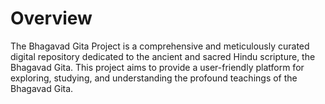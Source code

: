 # Overview
The Bhagavad Gita Project is a comprehensive and meticulously curated digital repository dedicated to the ancient and sacred Hindu scripture, the Bhagavad Gita. This project aims to provide a user-friendly platform for exploring, studying, and understanding the profound teachings of the Bhagavad Gita.
